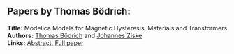 <h2>Papers by Thomas Bödrich:</h2>
<p>
<b>Title:</b> Modelica Models for Magnetic Hysteresis,  Materials and Transformers<br />
<b>Authors:</b> <a href="../authors/author_42.html">Thomas Bödrich</a> and <a href="../authors/author_348.html">Johannes Ziske</a><br />
<b>Links:</b> <a href="../abstracts/abstract_18.pdf">Abstract</a>, <a href="../submissions/ECP14096165_BodrichZiske.pdf">Full paper</a>
</p>